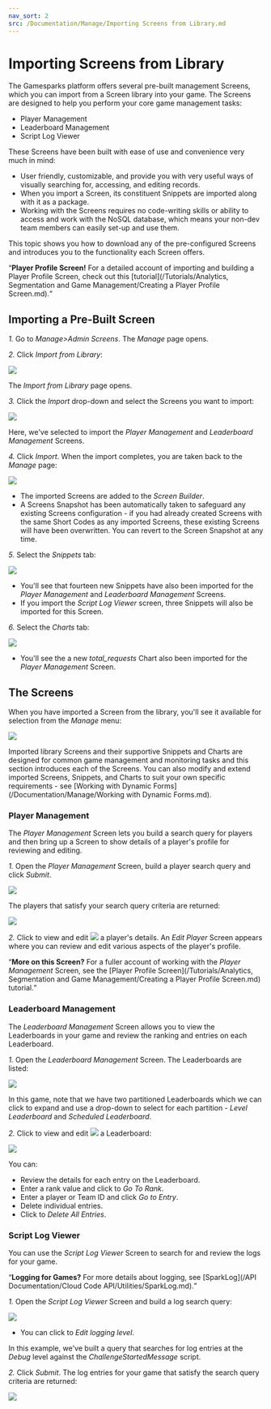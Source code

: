 ```yaml
---
nav_sort: 2
src: /Documentation/Manage/Importing Screens from Library.md
---
```


# Importing Screens from Library

The Gamesparks platform offers several pre-built management Screens, which you can import from a Screen library into your game. The Screens are designed to help you perform your core game management tasks:
* Player Management
* Leaderboard Management
* Script Log Viewer

These Screens have been built with ease of use and convenience very much in mind:
* User friendly, customizable, and provide you with very useful ways of visually searching for, accessing, and editing records.
* When you import a Screen, its constituent Snippets are imported along with it as a package.
* Working with the Screens requires no code-writing skills or ability to access and work with the NoSQL database, which means your non-dev team members can easily set-up and use them.

This topic shows you how to download any of the pre-configured Screens and introduces you to the functionality each Screen offers.

<q>**Player Profile Screen!** For a detailed account of importing and building a Player Profile Screen, check out this [tutorial](/Tutorials/Analytics, Segmentation and Game Management/Creating a Player Profile Screen.md).</q>

## Importing a Pre-Built Screen

*1.* Go to *Manage>Admin Screens*. The *Manage* page opens.

*2.* Click *Import from Library*:

![](img/ImportScreens/1.png)

The *Import from Library* page opens.

*3.* Click the *Import* drop-down and select the Screens you want to import:

![](img/ImportScreens/2.png)

Here, we've selected to import the *Player Management* and *Leaderboard Management* Screens.

*4.* Click *Import*. When the import completes, you are taken back to the *Manage* page:

![](img/ImportScreens/3.png)

* The imported Screens are added to the *Screen Builder*.
* A Screens Snapshot has been automatically taken to safeguard any existing Screens configuration - if you had already created Screens with the same Short Codes as any imported Screens, these existing Screens will have been overwritten. You can revert to the Screen Snapshot at any time.

*5.* Select the *Snippets* tab:

![](img/ImportScreens/4.png)

* You'll see that fourteen new Snippets have also been imported for the *Player Management* and *Leaderboard Management* Screens.
* If you import the *Script Log Viewer* screen, three Snippets will also be imported for this Screen.

*6.* Select the *Charts* tab:

![](img/ImportScreens/5.png)

* You'll see the a new *total_requests* Chart also been imported for the *Player Management* Screen.

## The Screens

When you have imported a Screen from the library, you'll see it available for selection from the *Manage* menu:

![](img/ImportScreens/6.png)

Imported library Screens and their supportive Snippets and Charts are designed for common game management and monitoring tasks and this section introduces each of the Screens. You can also modify and extend imported Screens, Snippets, and Charts to suit your own specific requirements - see [Working with Dynamic Forms](/Documentation/Manage/Working with Dynamic Forms.md).

### Player Management

The *Player Management* Screen lets you build a search query for players and then bring up a Screen to show details of a player's profile for reviewing and editing.

*1.* Open the *Player Management* Screen, build a player search query and click *Submit*.

![](img/ImportScreens/7.png)

The players that satisfy your search query criteria are returned:

![](img/ImportScreens/8.png)

*2.* Click to view and edit ![](/img/fa/edit.png) a player's details. An *Edit Player* Screen appears where you can review and edit various aspects of the player's profile.

<q>**More on this Screen?** For a fuller account of working with the *Player Management* Screen, see the [Player Profile Screen](/Tutorials/Analytics, Segmentation and Game Management/Creating a Player Profile Screen.md) tutorial.</q>

### Leaderboard Management

The *Leaderboard Management* Screen allows you to view the Leaderboards in your game and review the ranking and entries on each Leaderboard.

*1.* Open the *Leaderboard Management* Screen. The Leaderboards are listed:

![](img/ImportScreens/9.png)

In this game, note that we have two partitioned Leaderboards which we can click to expand and use a drop-down to select for each partition - *Level Leaderboard* and *Scheduled Leaderboard*.

*2.* Click to view and edit ![](/img/fa/edit.png) a Leaderboard:

![](img/ImportScreens/10.png)

You can:
* Review the details for each entry on the Leaderboard.
* Enter a rank value and click to *Go To Rank*.
* Enter a player or Team ID and click *Go to Entry*.
* Delete individual entries.
* Click to *Delete All Entries*.


### Script Log Viewer

You can use the *Script Log Viewer* Screen to search for and review the logs for your game.

<q>**Logging for Games?** For more details about logging, see [SparkLog](/API Documentation/Cloud Code API/Utilities/SparkLog.md).</q>

*1.* Open the *Script Log Viewer* Screen and build a log search query:

![](img/ImportScreens/11.png)

* You can click to *Edit logging level*.

In this example, we've built a query that searches for log entries at the *Debug* level against the *ChallengeStartedMessage* script.

*2.* Click *Submit*. The log entries for your game that satisfy the search query criteria are returned:

![](img/ImportScreens/12.png)
